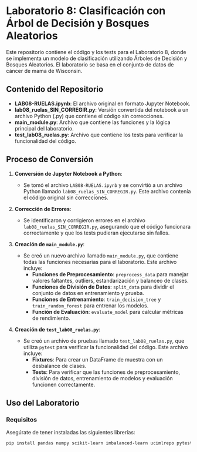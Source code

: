 # Laboratorio 8: Clasificación con Árbol de Decisión y Bosques Aleatorios

Este repositorio contiene el código y los tests para el Laboratorio 8, donde se implementa un modelo de clasificación utilizando Árboles de Decisión y Bosques Aleatorios. El laboratorio se basa en el conjunto de datos de cáncer de mama de Wisconsin.

## Contenido del Repositorio

- **LAB08-RUELAS.ipynb**: El archivo original en formato Jupyter Notebook.
- **lab08_ruelas_SIN_CORREGIR.py**: Versión convertida del notebook a un archivo Python (.py) que contiene el código sin correcciones.
- **main_module.py**: Archivo que contiene las funciones y la lógica principal del laboratorio.
- **test_lab08_ruelas.py**: Archivo que contiene los tests para verificar la funcionalidad del código.

## Proceso de Conversión

1. **Conversión de Jupyter Notebook a Python**:
   - Se tomó el archivo `LAB08-RUELAS.ipynb` y se convirtió a un archivo Python llamado `lab08_ruelas_SIN_CORREGIR.py`. Este archivo contenía el código original sin correcciones.

2. **Corrección de Errores**:
   - Se identificaron y corrigieron errores en el archivo `lab08_ruelas_SIN_CORREGIR.py`, asegurando que el código funcionara correctamente y que los tests pudieran ejecutarse sin fallos.

3. **Creación de `main_module.py`**:
   - Se creó un nuevo archivo llamado `main_module.py`, que contiene todas las funciones necesarias para el laboratorio. Este archivo incluye:
     - **Funciones de Preprocesamiento**: `preprocess_data` para manejar valores faltantes, outliers, estandarización y balanceo de clases.
     - **Funciones de División de Datos**: `split_data` para dividir el conjunto de datos en entrenamiento y prueba.
     - **Funciones de Entrenamiento**: `train_decision_tree` y `train_random_forest` para entrenar los modelos.
     - **Función de Evaluación**: `evaluate_model` para calcular métricas de rendimiento.

4. **Creación de `test_lab08_ruelas.py`**:
   - Se creó un archivo de pruebas llamado `test_lab08_ruelas.py`, que utiliza `pytest` para verificar la funcionalidad del código. Este archivo incluye:
     - **Fixtures**: Para crear un DataFrame de muestra con un desbalance de clases.
     - **Tests**: Para verificar que las funciones de preprocesamiento, división de datos, entrenamiento de modelos y evaluación funcionen correctamente.

## Uso del Laboratorio

### Requisitos

Asegúrate de tener instaladas las siguientes librerías:

```bash
pip install pandas numpy scikit-learn imbalanced-learn ucimlrepo pytest
